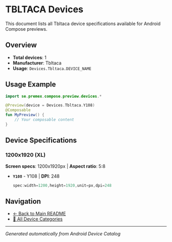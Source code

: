# TBLTACA Devices

This document lists all Tbltaca device specifications available for Android Compose previews.

## Overview

- **Total devices**: 1
- **Manufacturer**: Tbltaca
- **Usage**: `Devices.Tbltaca.DEVICE_NAME`

## Usage Example

```kotlin
import se.premex.compose.preview.devices.*

@Preview(device = Devices.Tbltaca.Y108)
@Composable
fun MyPreview() {
    // Your composable content
}
```

## Device Specifications

### 1200x1920 (XL)

**Screen specs**: 1200x1920px | **Aspect ratio**: 5:8

- **`Y108`** - Y108 | **DPI**: 248
  ```kotlin
  spec:width=1200,height=1920,unit=px,dpi=248
  ```

## Navigation

- [← Back to Main README](../../README.md)
- [📱 All Device Categories](../README.md)

---
*Generated automatically from Android Device Catalog*
